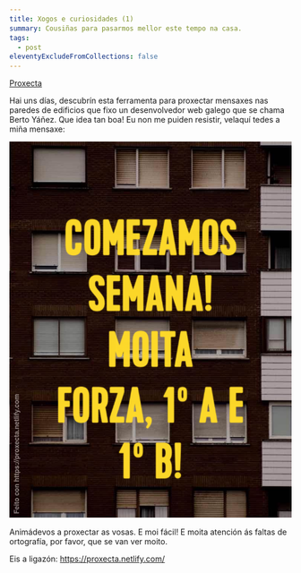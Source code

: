 ```yaml
---
title: Xogos e curiosidades (1)
summary: Cousiñas para pasarmos mellor este tempo na casa.
tags:
  - post
eleventyExcludeFromCollections: false
---
```

[Proxecta](https://proxecta.netlify.com/)

Hai uns días, descubrín esta ferramenta para proxectar mensaxes nas paredes de edificios que fixo un desenvolvedor web galego que se chama Berto Yáñez. Que idea tan boa! Eu non me puiden resistir, velaquí tedes a miña mensaxe:

![](/static/img/forza-rapazada.png)

Animádevos a proxectar as vosas. E moi fácil! E moita atención ás faltas de ortografía, por favor, que se van ver moito.

Eis a ligazón: <https://proxecta.netlify.com/>